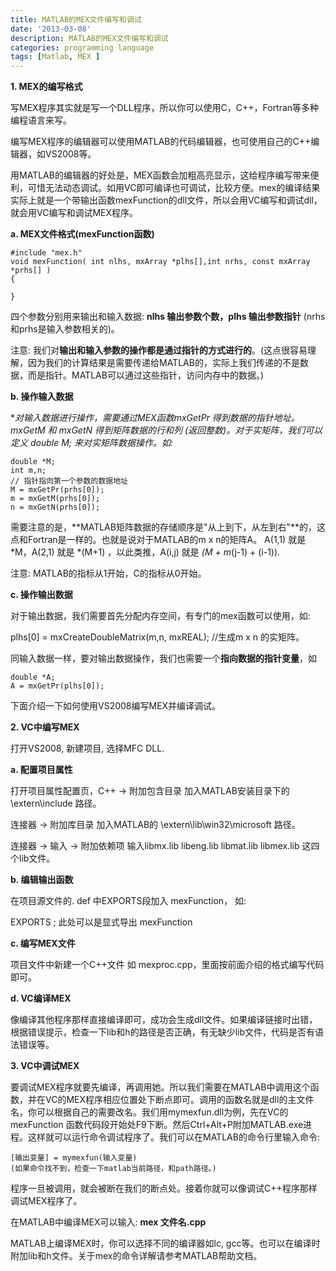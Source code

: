 ```yaml
---
title: MATLAB的MEX文件编写和调试
date: '2013-03-08'
description: MATLAB的MEX文件编写和调试
categories: programming language
tags: [Matlab, MEX ]
---
```


 
**1. MEX的编写格式**

写MEX程序其实就是写一个DLL程序，所以你可以使用C，C++，Fortran等多种编程语言来写。

编写MEX程序的编辑器可以使用MATLAB的代码编辑器，也可使用自己的C++编辑器，如VS2008等。

用MATLAB的编辑器的好处是，MEX函数会加粗高亮显示，这给程序编写带来便利，可惜无法动态调试。如用VC即可编译也可调试，比较方便。mex的编译结果实际上就是一个带输出函数mexFunction的dll文件，所以会用VC编写和调试dll，就会用VC编写和调试MEX程序。

**a. MEX文件格式(mexFunction函数)**

    #include "mex.h"
    void mexFunction( int nlhs, mxArray *plhs[],int nrhs, const mxArray *prhs[] )
    {
    
    }

四个参数分别用来输出和输入数据: **nlhs 输出参数个数，plhs 输出参数指针** (nrhs和prhs是输入参数相关的)。

注意: 我们对**输出和输入参数的操作都是通过指针的方式进行的**。(这点很容易理解，因为我们的计算结果是需要传递给MATLAB的，实际上我们传递的不是数据，而是指针。MATLAB可以通过这些指针，访问内存中的数据。)

**b. 操作输入数据**

**对输入数据进行操作，需要通过MEX函数mxGetPr 得到数据的指针地址。 mxGetM 和 mxGetN 得到矩阵数据的行和列 (返回整数)。对于实矩阵，我们可以定义 double *M; 来对实矩阵数据操作。如:**

    double *M;
    int m,n;
    // 指针指向第一个参数的数据地址
    M = mxGetPr(prhs[0]);
    m = mxGetM(prhs[0]);
    n = mxGetN(prhs[0]);

需要注意的是，**MATLAB矩阵数据的存储顺序是"从上到下，从左到右"**的，这点和Fortran是一样的。也就是说对于MATLAB的m x n的矩阵A。 A(1,1) 就是 *M，A(2,1) 就是 *(M+1) ，以此类推，A(i,j) 就是 *(M + m*(j-1) + (i-1)).

注意: MATLAB的指标从1开始，C的指标从0开始。

**c. 操作输出数据**

对于输出数据，我们需要首先分配内存空间，有专门的mex函数可以使用，如:

plhs[0] = mxCreateDoubleMatrix(m,n, mxREAL); //生成m x n 的实矩阵。

同输入数据一样，要对输出数据操作，我们也需要一个**指向数据的指针变量**，如

    double *A;
    A = mxGetPr(plhs[0]);

下面介绍一下如何使用VS2008编写MEX并编译调试。

**2. VC中编写MEX**

打开VS2008, 新建项目, 选择MFC DLL.

**a. 配置项目属性**

打开项目属性配置页，C++ -> 附加包含目录 加入MATLAB安装目录下的 \extern\include 路径。

连接器 -> 附加库目录 加入MATLAB的 \extern\lib\win32\microsoft 路径。

连接器 -> 输入 -> 附加依赖项 输入libmx.lib libeng.lib libmat.lib libmex.lib 这四个lib文件。

**b. 编辑输出函数**

在项目源文件的. def 中EXPORTS段加入 mexFunction， 如:

EXPORTS
    ; 此处可以是显式导出
    mexFunction

**c. 编写MEX文件**

项目文件中新建一个C++文件 如 mexproc.cpp，里面按前面介绍的格式编写代码即可。

**d. VC编译MEX**

像编译其他程序那样直接编译即可，成功会生成dll文件。如果编译链接时出错，根据错误提示，检查一下lib和h的路径是否正确，有无缺少lib文件，代码是否有语法错误等。

**3. VC中调试MEX**

要调试MEX程序就要先编译，再调用她。所以我们需要在MATLAB中调用这个函数，并在VC的MEX程序相应位置处下断点即可。调用的函数名就是dll的主文件名，你可以根据自己的需要改名。我们用mymexfun.dll为例，先在VC的 mexFunction 函数代码段开始处F9下断。然后Ctrl+Alt+P附加MATLAB.exe进程。这样就可以运行命令调试程序了。我们可以在MATLAB的命令行里输入命令:

    [输出变量] = mymexfun(输入变量)
    (如果命令找不到，检查一下matlab当前路径，和path路径。)

程序一旦被调用，就会被断在我们的断点处。接着你就可以像调试C++程序那样调试MEX程序了。

在MATLAB中编译MEX可以输入: **mex 文件名.cpp**

MATLAB上编译MEX时，你可以选择不同的编译器如lc, gcc等。也可以在编译时附加lib和h文件。关于mex的命令详解请参考MATLAB帮助文档。
